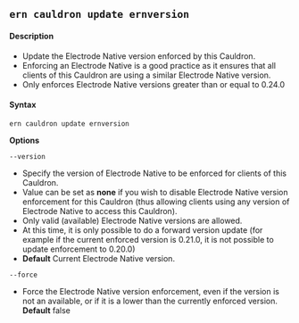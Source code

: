## `ern cauldron update ernversion`

#### Description

* Update the Electrode Native version enforced by this Cauldron.
* Enforcing an Electrode Native is a good practice as it ensures that all clients of this Cauldron are using a similar Electrode Native version.
* Only enforces Electrode Native versions greater than or equal to 0.24.0

#### Syntax

`ern cauldron update ernversion`  

**Options**  

`--version`

* Specify the version of Electrode Native to be enforced for clients of this Cauldron. 
* Value can be set as **none** if you wish to disable Electrode Native version enforcement for this Cauldron (thus allowing clients using any version of Electrode Native to access this Cauldron).
* Only valid (available) Electrode Native versions are allowed.
* At this time, it is only possible to do a forward version update (for example if the current enforced version is 0.21.0, it is not possible to update enforcement to 0.20.0)
* **Default** Current Electrode Native version.

`--force`

* Force the Electrode Native version enforcement, even if the version is not an available, or if it is a lower than the currently enforced version.  
**Default**  false
